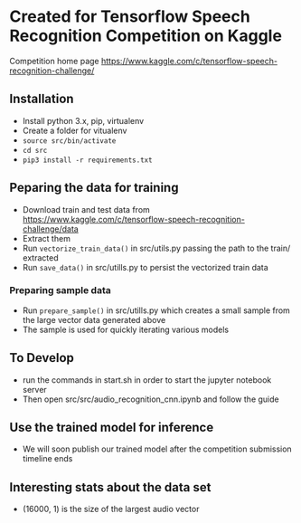 # Created for Tensorflow Speech Recognition Competition on Kaggle

Competition home page https://www.kaggle.com/c/tensorflow-speech-recognition-challenge/

## Installation
- Install python 3.x, pip, virtualenv
- Create a folder for vitualenv
- `source src/bin/activate`
- `cd src`
- `pip3 install -r requirements.txt`

## Peparing the data for training
- Download train and test data from https://www.kaggle.com/c/tensorflow-speech-recognition-challenge/data
- Extract them
- Run `vectorize_train_data()` in src/utils.py passing the path to the train/ extracted
- Run `save_data()` in src/utills.py to persist the vectorized train data

### Preparing sample data
- Run `prepare_sample()` in src/utills.py which creates a small sample from the large vector data generated above 
- The sample is used for quickly iterating various models

## To Develop
- run the commands in start.sh in order to start the jupyter notebook server
- Then open src/src/audio_recognition_cnn.ipynb and follow the guide

## Use the trained model for inference
- We will soon publish our trained model after the competition submission timeline ends

## Interesting stats about the data set
- (16000, 1) is the size of the largest audio vector 
